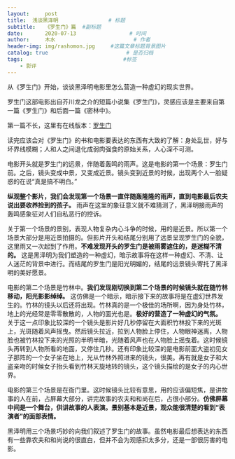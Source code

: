 ```yaml
---
layout:     post                       
title:  浅谈黑泽明                # 标题
subtitle:   《罗生门》篇  #副标题
date:       2020-07-13                 # 时间
author:     木水                         # 作者
header-img: img/rashomon.jpg     #这篇文章标题背景图片
catalog: true                         # 是否归档
tags:                                #标签
    - 影评
---
```

从《罗生门》开始，谈谈黑泽明电影里怎么营造一种虚幻的现实世界。

罗生门这部电影出自芥川龙之介的短篇小说集《罗生门》，灵感应该是主要来自第一篇《罗生门》和后面一篇《密林中》。

第一篇不长，这里有在线版本：[罗生门](https://www.luoxia.com/luoshengmen/97372.htm)

读完应该会对《罗生门》的书和电影要表达的东西有大致的了解：身处乱世，好与坏界线模糊；人和人之间退化成弱肉强食的原始关系，人心深不可测。

电影开头就是罗生门的远景，伴随着轰鸣的雨声。这是电影的第一个场景：罗生门前。之后，镜头变成中景，又变成近景。镜头变到近景的时候，出现两个人一脸疑惑的在说“真是搞不明白。”

**纵观整个影片，我们会发现第一个场景一直伴随轰隆隆的雨声，直到电影最后农夫说出要收养捡到的孩子。** 雨声在这里的象征意义就不难猜测了，黑泽明接雨声的轰鸣感象征对人们自私恶行的控诉。

关于第一个场景的景别，表现人物复杂内心斗争的时候，用的是近景。所以第一个场景大部分是用近景拍摄的。但影片开头和结尾分别用了远景呈现罗生门的全貌，这里雨又一次起到了作用。**不难发现开头的罗生门是被雨雾遮住的，是迷糊不清的。** 这是黑泽明为我们塑造的一种虚幻，暗示故事将在这样一种虚幻、不清、让人迷茫的背景中进行。而结尾的罗生门是阳光明媚的，结尾的远景镜头寄托了黑泽明的美好愿景。

电影的第二个场景是竹林中。**我们发现刚切换到第二个场景的时候镜头就在随竹林移动，阳光影影绰绰。** 这仿佛是一个暗示，暗示接下来的故事将是在虚幻世界发生的。竹林的镜头以后还将出现。竹林真的是一个极佳的场所啊，因为身处竹林，地上的光经常是零零散散的，人物的面光也是。**极好的营造了一种虚幻的气氛。** 关于这一点印象比较深的一个镜头是影片好几秒停留在大面积竹林投下来的光斑上，光斑随着风声摇曳。然后镜头拉近，拉到人物脸上停住，人物眼神迷离，人物脸也被竹林投下来的光照的半明半暗，光随着风声也在人物脸上摇曳着。这时候镜头再转到人物所看的地面，又停住几秒。还有印象比较深的是电影前面大盗初见女子那阵的一个女子坐在地上，光从竹林外照进来的镜头，很美。再有就是女子和大盗亲吻的时候女子抬头看到竹林天旋地转的镜头，这个镜头描绘的是女子的内心世界。

电影的第三个场景是在衙门里。这时候镜头比较有意思，用的应该偏短焦，是讲故事的人在前，占屏幕大部分，讲完故事的农夫和和尚在后，占很小部分。**仿佛屏幕中间是一个舞台，供讲故事的人表演。景别基本是近景，观众能很清楚的看到“表演者”的面部表情。**

黑泽明用三个场景巧妙的向我们叙述了罗生门的故事。虽然电影最后想表达的东西有一些靠农夫和和尚说的很直白，但并不会为观感扣太多分，还是一部很厉害的电影。
